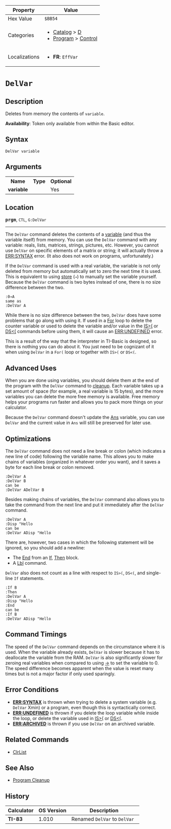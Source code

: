 | Property      | Value |
|---------------|-------|
| Hex Value     | `$BB54`|
| Categories    | <ul><li>[Catalog](<../categories/Catalog.md>) > [D](<../categories/Catalog.md#D>)</li><li>[Program](<../categories/Program.md>) > [Control](<../categories/Program.md#Control>)</li></ul> |
| Localizations | <ul><li><b>FR</b>: `EffVar `</li></ul> |

# `DelVar `

## Description
Deletes from memory the contents of `variable`.


<b>Availability</b>: Token only available from within the Basic editor.

## Syntax
`DelVar variable`

## Arguments
<table>
<tr><th>Name</th><th>Type</th><th>Optional</th></tr>

<tr><td><b>variable</b></td><td></td><td>Yes</td></tr>

</table>

## Location
<tt><kbd><b>prgm</b></kbd></tt>, `CTL`, `G:DelVar`
<hr>

The `DelVar` command deletes the contents of a [variable](/variables) (and thus the variable itself) from memory. You can use the `DelVar` command with any variable: reals, lists, matrices, strings, pictures, etc. However, you cannot use `DelVar` on specific elements of a matrix or string; it will actually throw a [ERR:SYNTAX](/errors#syntax) error. (It also does not work on programs, unfortunately.)

If the `DelVar` command is used with a real variable, the variable is not only deleted from memory but automatically set to zero the next time it is used. This is equivalent to using [store](/store) (`→`) to manually set the variable yourself. Because the `DelVar` command is two bytes instead of one, there is no size difference between the two.

```ti-basic
:0→A
same as
:DelVar A
```

While there is no size difference between the two, `DelVar` does have some problems that go along with using it. If used in a [For](/for) loop to delete the counter variable or used to delete the variable and/or value in the [IS>(](/is) or [DS<(](/ds) commands before using them, it will cause an [ERR:UNDEFINED](/errors#undefined) error.

This is a result of the way that the interpreter in TI-Basic is designed, so there is nothing you can do about it. You just need to be cognizant of it when using `DelVar` in a `For(` loop or together with `IS>(` or `DS<(`.

## Advanced Uses

When you are done using variables, you should delete them at the end of the program with the `DelVar` command to [cleanup](/cleanup). Each variable takes up a set amount of space (for example, a real variable is 15 bytes), and the more variables you can delete the more free memory is available. Free memory helps your programs run faster and allows you to pack more things on your calculator.

Because the `DelVar` command doesn't update the [Ans](/ans) variable, you can use `DelVar` and the current value in `Ans` will still be preserved for later use.

## Optimizations

The `DelVar` command does not need a line break or colon (which indicates a new line of code) following the variable name. This allows you to make chains of variables (organized in whatever order you want), and it saves a byte for each line break or colon removed.

```ti-basic
:DelVar A
:DelVar B
can be
:DelVar ADelVar B
```

Besides making chains of variables, the `DelVar` command also allows you to take the command from the next line and put it immediately after the `DelVar` command.

```ti-basic
:DelVar A
:Disp "Hello
can be
:DelVar ADisp "Hello
```

There are, however, two cases in which the following statement will be ignored, so you should add a newline:

*   The [End](/end) from an [If](/if), [Then](/then) block.
*   A [Lbl](/lbl) command.

`DelVar` also does not count as a line with respect to `IS>(`, `DS<(`, and single-line `If` statements.

```ti-basic
:If B
:Then
:DelVar A
:Disp "Hello
:End
can be
:If B
:DelVar ADisp "Hello
```

## Command Timings

The speed of the `DelVar` command depends on the circumstance where it is used. When the variable already exists, `DelVar` is slower because it has to deallocate the variable from the RAM. `DelVar` is also significantly slower for zeroing real variables when compared to using [→](/store) to set the variable to 0. The speed difference becomes apparent when the value is reset many times but is not a major factor if only used sparingly.

## Error Conditions

*   **[ERR:SYNTAX](/errors#syntax)** is thrown when trying to delete a system variable (e.g. `DelVar` Xmin) or a program, even though this is syntactically correct.
*   **[ERR:UNDEFINED](/errors#undefined)** is thrown if you delete the loop variable while inside the loop, or delete the variable used in [IS>(](/is) or [DS<(](/ds).
*   **[ERR:ARCHIVED](/errors#archived)** is thrown if you use `DelVar` on an archived variable.

## Related Commands

*   [ClrList](/clrlist)

## See Also

*   [Program Cleanup](/cleanup)

## History
| Calculator | OS Version | Description |
|------------|------------|-------------|
| <b>TI-83</b> | 1.010 | Renamed `DelVar` to `DelVar `


